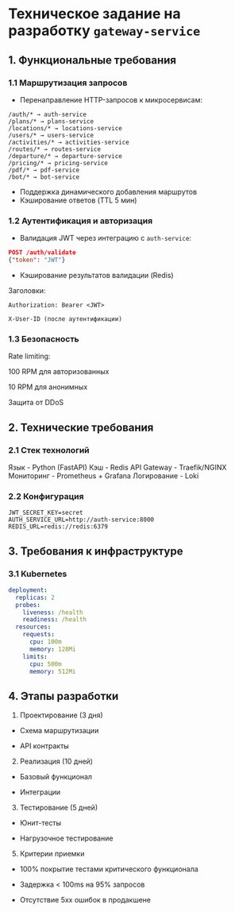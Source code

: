 # Техническое задание на разработку `gateway-service`

## 1. Функциональные требования

### 1.1 Маршрутизация запросов
- Перенаправление HTTP-запросов к микросервисам:

```
/auth/* → auth-service
/plans/* → plans-service
/locations/* → locations-service
/users/* → users-service 
/activities/* → activities-service
/routes/* → routes-service
/departure/* → departure-service
/pricing/* → pricing-service 
/pdf/* → pdf-service
/bot/* → bot-service 
```

- Поддержка динамического добавления маршрутов
- Кэширование ответов (TTL 5 мин)

### 1.2 Аутентификация и авторизация
- Валидация JWT через интеграцию с `auth-service`:
```json
POST /auth/validate
{"token": "JWT"}
```

- Кэширование результатов валидации (Redis)

Заголовки:
```
Authorization: Bearer <JWT>

X-User-ID (после аутентификации)
```

### 1.3 Безопасность
Rate limiting:

100 RPM для авторизованных

10 RPM для анонимных

Защита от DDoS

## 2. Технические требования
### 2.1 Стек технологий

Язык - Python (FastAPI)
Кэш -	Redis
API Gateway	- Traefik/NGINX
Мониторинг	- Prometheus + Grafana
Логирование	- Loki

### 2.2 Конфигурация
```env
JWT_SECRET_KEY=secret
AUTH_SERVICE_URL=http://auth-service:8000
REDIS_URL=redis://redis:6379
```

## 3. Требования к инфраструктуре
### 3.1 Kubernetes

```yaml
deployment:
  replicas: 2
  probes:
    liveness: /health
    readiness: /health
  resources:
    requests:
      cpu: 100m
      memory: 128Mi
    limits:
      cpu: 500m
      memory: 512Mi
```

## 4. Этапы разработки
1. Проектирование (3 дня)

- Схема маршрутизации

- API контракты

2. Реализация (10 дней)

- Базовый функционал

- Интеграции

3. Тестирование (5 дней)

- Юнит-тесты

- Нагрузочное тестирование

5. Критерии приемки
- 100% покрытие тестами критического функционала

- Задержка < 100ms на 95% запросов

- Отсутствие 5xx ошибок в продакшене

